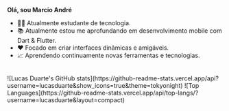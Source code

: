 **Olá, sou Marcio André**

- 👨‍💻 Atualmente estudante de tecnologia. 
- 📚 Atualmente estou me aprofundando em desenvolvimento mobile com Dart & Flutter. 
- ❤️ Focado em criar interfaces dinâmicas e amigáveis.
- 📈 Aprendendo continuamente novas ferramentas e tecnologias.

<br>
![Lucas Duarte's GitHub stats](https://github-readme-stats.vercel.app/api?username=lucasduarte&show_icons=true&theme=tokyonight)
![Top Languages](https://github-readme-stats.vercel.app/api/top-langs/?username=lucasduarte&layout=compact)
